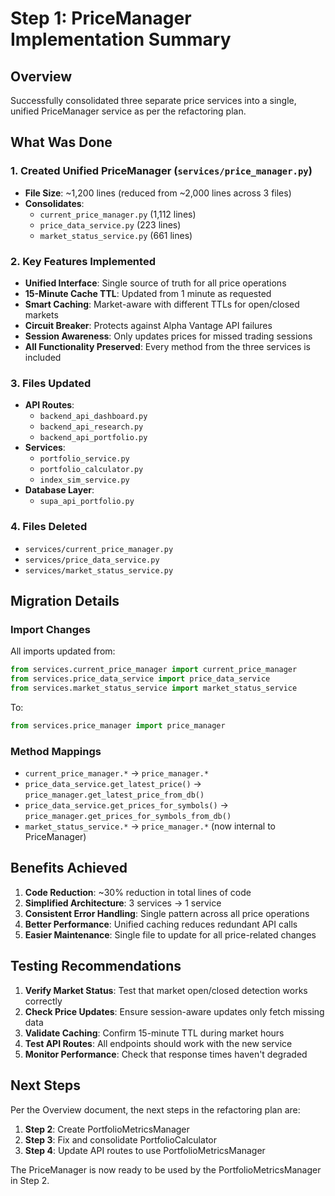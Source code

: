 # Step 1: PriceManager Implementation Summary

## Overview
Successfully consolidated three separate price services into a single, unified PriceManager service as per the refactoring plan.

## What Was Done

### 1. Created Unified PriceManager (`services/price_manager.py`)
- **File Size**: ~1,200 lines (reduced from ~2,000 lines across 3 files)
- **Consolidates**:
  - `current_price_manager.py` (1,112 lines)
  - `price_data_service.py` (223 lines)
  - `market_status_service.py` (661 lines)

### 2. Key Features Implemented
- **Unified Interface**: Single source of truth for all price operations
- **15-Minute Cache TTL**: Updated from 1 minute as requested
- **Smart Caching**: Market-aware with different TTLs for open/closed markets
- **Circuit Breaker**: Protects against Alpha Vantage API failures
- **Session Awareness**: Only updates prices for missed trading sessions
- **All Functionality Preserved**: Every method from the three services is included

### 3. Files Updated
- **API Routes**:
  - `backend_api_dashboard.py`
  - `backend_api_research.py`
  - `backend_api_portfolio.py`
- **Services**:
  - `portfolio_service.py`
  - `portfolio_calculator.py`
  - `index_sim_service.py`
- **Database Layer**:
  - `supa_api_portfolio.py`

### 4. Files Deleted
- `services/current_price_manager.py`
- `services/price_data_service.py`
- `services/market_status_service.py`

## Migration Details

### Import Changes
All imports updated from:
```python
from services.current_price_manager import current_price_manager
from services.price_data_service import price_data_service
from services.market_status_service import market_status_service
```

To:
```python
from services.price_manager import price_manager
```

### Method Mappings
- `current_price_manager.*` → `price_manager.*`
- `price_data_service.get_latest_price()` → `price_manager.get_latest_price_from_db()`
- `price_data_service.get_prices_for_symbols()` → `price_manager.get_prices_for_symbols_from_db()`
- `market_status_service.*` → `price_manager.*` (now internal to PriceManager)

## Benefits Achieved

1. **Code Reduction**: ~30% reduction in total lines of code
2. **Simplified Architecture**: 3 services → 1 service
3. **Consistent Error Handling**: Single pattern across all price operations
4. **Better Performance**: Unified caching reduces redundant API calls
5. **Easier Maintenance**: Single file to update for all price-related changes

## Testing Recommendations

1. **Verify Market Status**: Test that market open/closed detection works correctly
2. **Check Price Updates**: Ensure session-aware updates only fetch missing data
3. **Validate Caching**: Confirm 15-minute TTL during market hours
4. **Test API Routes**: All endpoints should work with the new service
5. **Monitor Performance**: Check that response times haven't degraded

## Next Steps

Per the Overview document, the next steps in the refactoring plan are:
1. **Step 2**: Create PortfolioMetricsManager
2. **Step 3**: Fix and consolidate PortfolioCalculator
3. **Step 4**: Update API routes to use PortfolioMetricsManager

The PriceManager is now ready to be used by the PortfolioMetricsManager in Step 2.